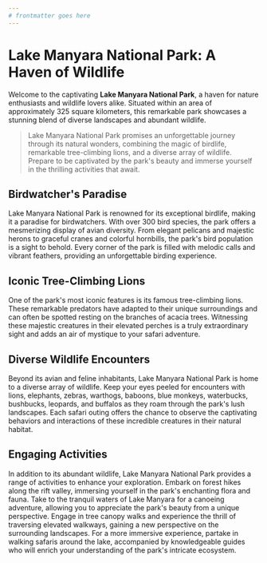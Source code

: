 ```yaml
---
# frontmatter goes here
---
```


# Lake Manyara National Park: A Haven of Wildlife

Welcome to the captivating **Lake Manyara National Park**, a haven for nature enthusiasts and wildlife lovers alike. Situated within an area of approximately 325 square kilometers, this remarkable park showcases a stunning blend of diverse landscapes and abundant wildlife.

> Lake Manyara National Park promises an unforgettable journey through its natural wonders, combining the magic of birdlife, remarkable tree-climbing lions, and a diverse array of wildlife. Prepare to be captivated by the park's beauty and immerse yourself in the thrilling activities that await.

## Birdwatcher's Paradise

Lake Manyara National Park is renowned for its exceptional birdlife, making it a paradise for birdwatchers. With over 300 bird species, the park offers a mesmerizing display of avian diversity. From elegant pelicans and majestic herons to graceful cranes and colorful hornbills, the park's bird population is a sight to behold. Every corner of the park is filled with melodic calls and vibrant feathers, providing an unforgettable birding experience.

## Iconic Tree-Climbing Lions

One of the park's most iconic features is its famous tree-climbing lions. These remarkable predators have adapted to their unique surroundings and can often be spotted resting on the branches of acacia trees. Witnessing these majestic creatures in their elevated perches is a truly extraordinary sight and adds an air of mystique to your safari adventure.

## Diverse Wildlife Encounters

Beyond its avian and feline inhabitants, Lake Manyara National Park is home to a diverse array of wildlife. Keep your eyes peeled for encounters with lions, elephants, zebras, warthogs, baboons, blue monkeys, waterbucks, bushbucks, leopards, and buffalos as they roam through the park's lush landscapes. Each safari outing offers the chance to observe the captivating behaviors and interactions of these incredible creatures in their natural habitat.

## Engaging Activities

In addition to its abundant wildlife, Lake Manyara National Park provides a range of activities to enhance your exploration. Embark on forest hikes along the rift valley, immersing yourself in the park's enchanting flora and fauna. Take to the tranquil waters of Lake Manyara for a canoeing adventure, allowing you to appreciate the park's beauty from a unique perspective. Engage in tree canopy walks and experience the thrill of traversing elevated walkways, gaining a new perspective on the surrounding landscapes. For a more immersive experience, partake in walking safaris around the lake, accompanied by knowledgeable guides who will enrich your understanding of the park's intricate ecosystem.

